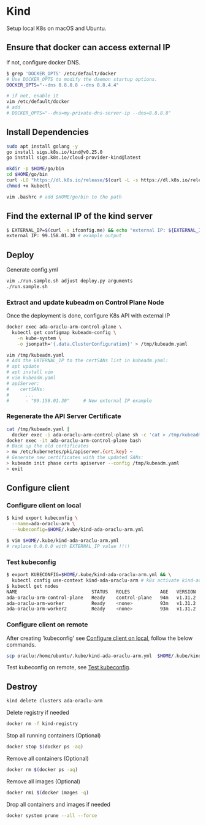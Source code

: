# Kind

Setup local K8s on macOS and Ubuntu.

## Ensure that docker can access external IP

If not, configure docker DNS.

```bash
$ grep 'DOCKER_OPTS' /etc/default/docker
# Use DOCKER_OPTS to modify the daemon startup options.
DOCKER_OPTS="--dns 8.8.8.8 --dns 8.8.4.4"

# if not, enable it 
vim /etc/default/docker
# add
# DOCKER_OPTS="--dns=my-private-dns-server-ip --dns=8.8.8.8"
```

## Install Dependencies

```bash
sudo apt install golang -y
go install sigs.k8s.io/kind@v0.25.0
go install sigs.k8s.io/cloud-provider-kind@latest

mkdir -p $HOME/go/bin
cd $HOME/go/bin
curl -LO "https://dl.k8s.io/release/$(curl -L -s https://dl.k8s.io/release/stable.txt)/bin/linux/amd64/kubectl"
chmod +x kubectl

vim .bashrc # add $HOME/go/bin to the path
```

## Find the external IP of the kind server

```bash
$ EXTERNAL_IP=$(curl -s ifconfig.me) && echo "external IP: ${EXTERNAL_IP}"
external IP: 99.158.01.30 # example output
```

## Deploy

Generate config.yml

```bash
vim ./run.sample.sh adjust deploy.py arguments  
./run.sample.sh
```

### Extract and update kubeadm on Control Plane Node

Once the deployment is done, configure K8s API with external IP

```bash
docker exec ada-oraclu-arm-control-plane \
  kubectl get configmap kubeadm-config \
    -n kube-system \
    -o jsonpath='{.data.ClusterConfiguration}' > /tmp/kubeadm.yaml

vim /tmp/kubeadm.yaml
# Add the EXTERNAL_IP to the certSANs list in kubeadm.yaml:
# apt update
# apt install vim
# vim kubeadm.yaml
# apiServer:
#    certSANs:
#      ...
#      - "99.158.01.30"     # New external IP example
```

### Regenerate the API Server Certificate

```bash
cat /tmp/kubeadm.yaml | 
  docker exec -i ada-oraclu-arm-control-plane sh -c 'cat > /tmp/kubeadm.yaml'
docker exec -it ada-oraclu-arm-control-plane bash
# Back up the old certificates
> mv /etc/kubernetes/pki/apiserver.{crt,key} ~
# Generate new certificates with the updated SANs:
> kubeadm init phase certs apiserver --config /tmp/kubeadm.yaml
> exit
```

## Configure client

### Configure client on local

```bash
$ kind export kubeconfig \
  --name=ada-oraclu-arm \
  --kubeconfig=$HOME/.kube/kind-ada-oraclu-arm.yml

$ vim $HOME/.kube/kind-ada-oraclu-arm.yml
# replace 0.0.0.0 with EXTERNAL_IP value !!!! 

```

### Test kubeconfig

```bash
$ export KUBECONFIG=$HOME/.kube/kind-ada-oraclu-arm.yml && \
  kubectl config use-context kind-ada-oraclu-arm # k8s activate kind-ada-oraclu-arm
$ kubectl get nodes
NAME                           STATUS   ROLES           AGE   VERSION
ada-oraclu-arm-control-plane   Ready    control-plane   94m   v1.31.2
ada-oraclu-arm-worker          Ready    <none>          93m   v1.31.2
ada-oraclu-arm-worker2         Ready    <none>          93m   v1.31.2
```

### Configure client on remote

After creating 'kubeconfig' see [Configure client on local](#configure-client-on-local),
follow the below commands.

```bash
scp oraclu:/home/ubuntu/.kube/kind-ada-oraclu-arm.yml  $HOME/.kube/kind-ada-oraclu-arm.yml
```

Test kubeconfig on remote, see [Test kubeconfig](#test-kubeconfig).

## Destroy

```bash
kind delete clusters ada-oraclu-arm
```

Delete registry if needed

```bash
docker rm -f kind-registry
```

Stop all running containers (Optional)

```bash
docker stop $(docker ps -aq)
```

Remove all containers (Optional)

```bash
docker rm $(docker ps -aq)
```

Remove all images (Optional)

```bash
docker rmi $(docker images -q)
```

Drop all containers and images if needed

```bash
docker system prune --all --force
```
